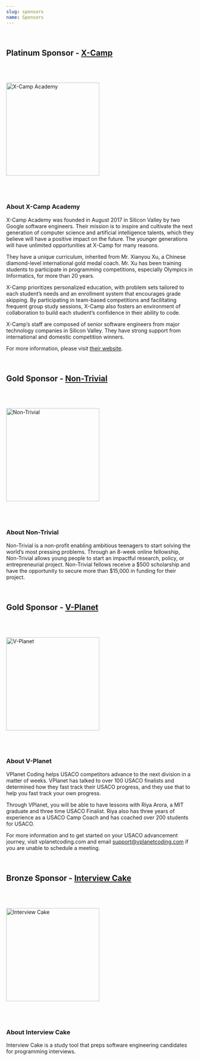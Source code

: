 ```yaml
---
slug: sponsors
name: Sponsors
---
```


<br>

## Platinum Sponsor - <a href="https://x-camp.academy" target="_blank">X-Camp</a>

<a href="https://x-camp.academy"><img src="/images/partners/xcamp.png" alt="X-Camp Academy" style="width: 250px; margin-top: 50px; margin-bottom: 50px;"></a>

### About X-Camp Academy

X-Camp Academy was founded in August 2017 in Silicon Valley by two Google software
engineers. Their mission is to inspire and cultivate the next generation of computer science and artificial intelligence talents, which  they believe will have a positive impact on the future. The younger generations will have unlimited opportunities at X-Camp for many reasons.

They have a unique curriculum, inherited from Mr. Xianyou Xu, a Chinese diamond-level international gold medal coach. Mr. Xu has been training students to participate in programming competitions, especially Olympics in Informatics, for more than 20 years.

X-Camp prioritizes personalized education, with problem sets tailored to each student’s needs and an enrollment system that encourages grade skipping. By participating in team-based competitions and facilitating frequent group study sessions, X-Camp also fosters an environment of collaboration to build each student’s confidence in their ability to code.

X-Camp’s staff are composed of senior software engineers from major technology companies in Silicon Valley. They have strong support from international and domestic competition winners.

For more information, please visit <a href="https://x-camp.academy" target="_blank">their website</a>.

<br>

## Gold Sponsor - <a href="https://nntrvl.org/teamscode" target="_blank">Non-Trivial</a>

<a href="https://nntrvl.org/teamscode"><img src="/images/partners/non_trivial.png" alt="Non-Trivial" style="width: 250px; margin-top: 50px; margin-bottom: 50px;"></a>

### About Non-Trivial

Non-Trivial is a non-profit enabling ambitious teenagers to start solving the world’s most pressing problems. Through an 8-week online fellowship, Non-Trivial allows young people to start an impactful research, policy, or entrepreneurial project. Non-Trivial fellows receive a $500 scholarship and have the opportunity to secure more than $15,000 in funding for their project.

<br>

## Gold Sponsor - <a href="https://www.vplanetcoding.com/" target="_blank">V-Planet</a>

<a href="https://www.vplanetcoding.com/"><img src="/images/partners/vplanet.png" alt="V-Planet" style="width: 250px; margin-top: 50px; margin-bottom: 50px;"></a>

### About V-Planet

VPlanet Coding helps USACO competitors advance to the next division in a matter of weeks. VPlanet has talked to over 100 USACO finalists and determined how they fast track their USACO progress, and they use that to help you fast track your own progress. 

Through VPlanet, you will be able to have lessons with Riya Arora, a MIT graduate and three time USACO Finalist. Riya also has three years of experience as a USACO Camp Coach and has coached over 200 students for USACO. 

For more information and to get started on your USACO advancement journey, visit vplanetcoding.com and email support@vplanetcoding.com if you are unable to schedule a meeting. 

<br>

## Bronze Sponsor - <a href="https://www.interviewcake.com" target="_blank">Interview Cake</a>

<a href="https://www.interviewcake.com" target="_blank"><img src="/images/partners/interviewcake.png" alt="Interview Cake" style="width: 250px; margin-top: 50px; margin-bottom: 50px;"></a>

### About Interview Cake

Interview Cake is a study tool that preps software engineering candidates for programming interviews.

<br>
